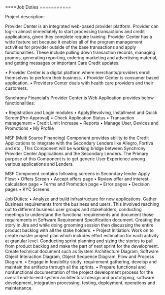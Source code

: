 ====Job Duties ===========

Project description:

Provider Center is an integrated web-based provider platform. Provider can log-in almost immediately to start processing transactions and credit applications, given they complete require training. Provider Center has a wide feature set because it enables all of the program management activities for provider outside of the base transactions and apply functionalities. These include pulling down transaction records, managing promos, generating reporting, ordering marketing and advertising material, and getting messages or important Care Credit updates.

•	Provider Center is a digital platform where merchants/providers enroll themselves to perform their business.
•	Provider Center is consumer based application.
•	Providers Center deals with health care providers and their customers.

 Synchrony Financial’s Provider Center is Web Application provides below functionalities:

•	Registration and Login modules
•	Apply(Revolving, Installment and Quick Screen(Pre-Approval)
•	Check Application Status
•	Transaction management
•	Credit Limit Increase
•	Reports
•	Manage User, Devices and Promotions
•	My Profile

MSF (Multi Source Financing) Component provides ability to the Credit Applications to integrate with the Secondary Lenders like Allegro, Fortiva and etc., This Component will be working bridge between Synchrony Provider Center Applications and the Secondary Lenders. The Primary purpose of this Component is to get generic User Experience among various applications and Lenders.

MSF Component contains following screens in Secondary lender Apply Flow:
•	Offers Screen
•	Accept offers page
•	Review offer and interest calculation page
•	Terms and Promotion page
•	Error pages
•	Decision pages
•	KYC Screens


Job Duties:
•	Analyze and build Infrastructure for new applications.
Gather Business requirements from the business end users. This involved reaching out to different business user groups and stakeholders, conducting meetings to understand the functional requirements and document those requirements in Software Requirement Specification document. Creating the story in Jira and while doing grooming session then discussing the entire product backlog with all the stake holders.
•	Project Initiation: Work on to create master project plan which includes effort estimation for each activity at granular level. Conducting sprint planning and sizing the stories to pull from product backlog and make the part of next sprint for the development. Create technical document such as System Architecture Diagram, Software Object Interaction Diagram, Object Sequence Diagram, Flow and Process Diagram. 
•	Engage in feasibility study, requirement gathering, develop and maintain the artifacts through all the sprints.
•	Prepare functional and nonfunctional documentation of the project development process for the overall end-to-end system architectural design and prototyping, software development, integration processing, testing, deployment, operations and maintenance.
